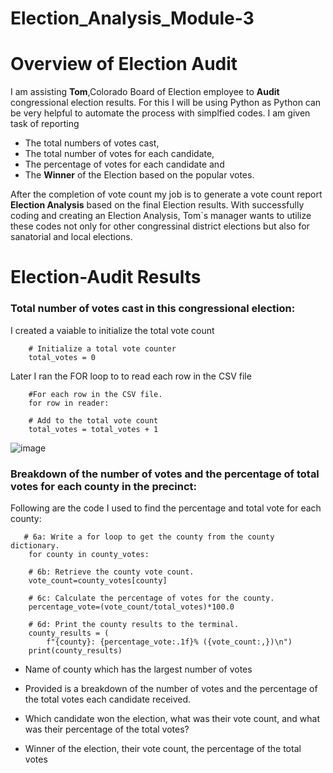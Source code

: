 # Election_Analysis_Module-3

# Overview of Election Audit
I am assisting **Tom**,Colorado Board of Election employee to **Audit** congressional election results. For this I will be using Python as Python can be very helpful to automate the process with simplfied codes. I am given task of reporting 
* The total numbers of votes cast,
* The total number of votes for each candidate,
* The percentage of votes for each candidate and
* The **Winner** of the Election based on the popular votes. 

After the completion of vote count my job is to generate a vote count report **Election Analysis** based on the final Election results. With successfully coding and creating an Election Analysis, Tom`s manager wants to utilize these codes not only for other congressinal district elections but also for sanatorial and local elections.

# Election-Audit Results


### Total number of votes cast in this congressional election:
I created a vaiable to initialize the total vote count 

        # Initialize a total vote counter 
        total_votes = 0

Later I ran the FOR loop to to read each row in the CSV file
   
        #For each row in the CSV file.
        for row in reader:
      
        # Add to the total vote count
        total_votes = total_votes + 1
        

![image](https://user-images.githubusercontent.com/105535250/176986469-ef8c697b-e3c6-4adc-bb73-5448dde126c7.png)


### Breakdown of the number of votes and the percentage of total votes for each county in the precinct:
Following are the code I used to find the percentage and total vote for each county:

       # 6a: Write a for loop to get the county from the county dictionary.
        for county in county_votes:

        # 6b: Retrieve the county vote count.
        vote_count=county_votes[county]

        # 6c: Calculate the percentage of votes for the county.
        percentage_vote=(vote_count/total_votes)*100.0

        # 6d: Print the county results to the terminal.
        county_results = (
            f"{county}: {percentage_vote:.1f}% ({vote_count:,})\n")
        print(county_results)
       
    
* Name of county which has the largest number of votes

* Provided is a breakdown of the number of votes and the percentage of the total votes each candidate received.

* Which candidate won the election, what was their vote count, and what was their percentage of the total votes?

* Winner of the election, their vote count, the percentage of the total votes


